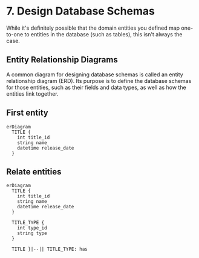 # 7. Design Database Schemas

While it's definitely possible that the domain entities you defined map one-to-one to entities in the database (such as tables), this isn't always the case.

## Entity Relationship Diagrams

A common diagram for designing database schemas is called an entity relationship diagram (ERD). Its purpose is to define the database schemas for those entities, such as their fields and data types, as well as how the entities link together.

## First entity

```mermaid
erDiagram
  TITLE {
    int title_id
    string name
    datetime release_date
  }
```

## Relate entities

```mermaid
erDiagram
  TITLE {
    int title_id
    string name
    datetime release_date
  }

  TITLE_TYPE {
    int type_id
    string type
  }

  TITLE }|--|| TITLE_TYPE: has
```